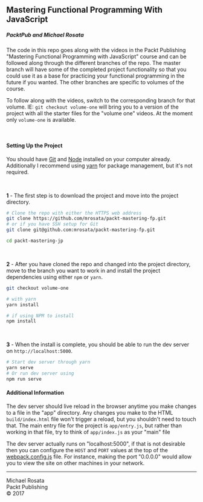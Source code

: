 ## Mastering Functional Programming With JavaScript
##### PacktPub and Michael Rosata

The code in this repo goes along with the videos in the Packt Publishing "Mastering Functional Programming with JavaScript" course and can be followed along through the different branches of the repo. The master branch will have some of the completed project functionality so that you could use it as a base for practicing your functional programming in the future if you wanted. The other branches are specific to volumes of the course.

To follow along with the videos, switch to the corresponding branch for that volume. IE: `git checkout volume-one` will bring you to a version of the project with all the starter files for the "volume one" videos. At the moment only `volume-one` is available.


<br>

#### Setting Up the Project

You should have [Git](https://git-scm.com/book/en/v2/Getting-Started-Installing-Git) and [Node](https://nodejs.org/en/download/) installed on your computer already. Additionally I recommend using [yarn](https://yarnpkg.org) for package management, but it's not required.
 
<br>

 **1** - The first step is to download the project and move into the project directory.

```bash
# Clone the repo with either the HTTPS web address
git clone https://github.com/mrosata/packt-mastering-fp.git
# or if you have SSH setup for Git
git clone git@github.com:mrosata/packt-mastering-fp.git

cd packt-mastering-jp
```

<br>

**2** - After you have cloned the repo and changed into the project directory, move to the branch you want to work in and install the project dependencies using either `npm` or `yarn`.

```bash
git checkout volume-one

# with yarn
yarn install

# if using NPM to install
npm install
```

<br>

**3** - When the install is complete, you should be able to run the dev server on `http://localhost:5000`.

```bash
# Start dev server through yarn
yarn serve
# Or run dev server using 
npm run serve
```


#### Additional Information


The dev server should live reload in the browser anytime you make changes to a file in the "app" directory. Any changes you make to the HTML `build/index.html` file won't trigger a reload, but you shouldn't need to touch that. The main entry file for the project is `app/entry.js`, but rather than working in that file, try to think of `app/index.js` as your "main" file


The dev server actually runs on "localhost:5000", if that is not desirable then you can configure the `HOST` and `PORT` values at the top of the [webpack.config.js](https://github.com/mrosata/packt-mastering-fp/blob/master/webpack.config.js) file. For instance, making the port "0.0.0.0" would allow you to view the site on other machines in your network.

---
Michael Rosata<br>
Packt Publishing<br>
&copy; 2017

